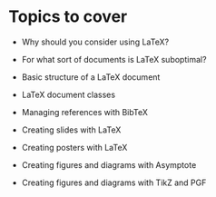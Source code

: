 
# Topics to cover


- Why should you consider using LaTeX?

- For what sort of documents is LaTeX suboptimal?

- Basic structure of a LaTeX document

- LaTeX document classes

- Managing references with BibTeX

- Creating slides with LaTeX

- Creating posters with LaTeX

- Creating figures and diagrams with Asymptote

- Creating figures and diagrams with TikZ and PGF